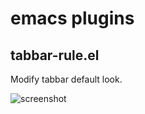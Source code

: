 # emacs plugins

## tabbar-rule.el

Modify tabbar default look.

![screenshot][screenshot]

[screenshot]: https://raw.github.com/rhoit/rhoit.github.com/master/screenshots/emacs-tabbar-mode.png

